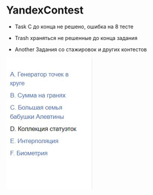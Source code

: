 # YandexContest

- Task C до конца не решено, ошибка на 8 тесте

- Trash храняться не решенные до конца задания

- Another Задания со стажировок и других контестов

![Image alt](https://github.com/AshenRain/YandexContest/raw/main//3.jpg)
